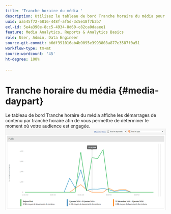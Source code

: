 ```yaml
---
title: 'Tranche horaire du média '
description: Utilisez le tableau de bord Tranche horaire du média pour afficher les démarrages de contenu par tranche horaire et analyser le moment où votre audience est engagée.
uuid: aa545f72-6816-448f-af5d-3c5e18f7b3b7
exl-id: 5e4a390e-8cc5-4934-8d60-c82ca0daaee1
feature: Media Analytics, Reports & Analytics Basics
role: User, Admin, Data Engineer
source-git-commit: b6df391016ab4b9095e3993808a877e3587f0a51
workflow-type: tm+mt
source-wordcount: '45'
ht-degree: 100%

---
```


# Tranche horaire du média {#media-daypart}

Le tableau de bord Tranche horaire du média affiche les démarrages de contenu par tranche horaire afin de vous permettre de déterminer le moment où votre audience est engagée. ![](assets/video-daypart-report.png)
